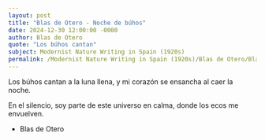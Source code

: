 ```yaml
---
layout: post
title: "Blas de Otero - Noche de búhos"
date: 2024-12-30 12:00:00 -0000
author: Blas de Otero
quote: "Los búhos cantan"
subject: Modernist Nature Writing in Spain (1920s)
permalink: /Modernist Nature Writing in Spain (1920s)/Blas de Otero/Blas de Otero - Noche de búhos
---
```


Los búhos cantan
 a la luna llena,
 y mi corazón se ensancha
 al caer la noche.

 En el silencio,
 soy parte
 de este universo
 en calma,
 donde los ecos
 me envuelven.

- Blas de Otero

